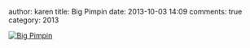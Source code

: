 author: karen
title: Big Pimpin
date: 2013-10-03 14:09
comments: true
category: 2013

[![Big Pimpin](/images/2013-10-03-big-pimpin/2013-10-03-big-pimpin.jpg)](/images/2013-10-03-big-pimpin/2013-10-03-big-pimpin.jpg)

